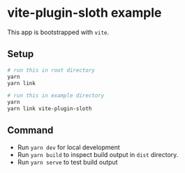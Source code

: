 # vite-plugin-sloth example

This app is bootstrapped with `vite`.

## Setup

```sh
# run this in root directory
yarn
yarn link

# run this in example directory
yarn
yarn link vite-plugin-sloth
```

## Command

- Run `yarn dev` for local development
- Run `yarn build` to inspect build output in `dist` directory.
- Run `yarn serve` to test build output
